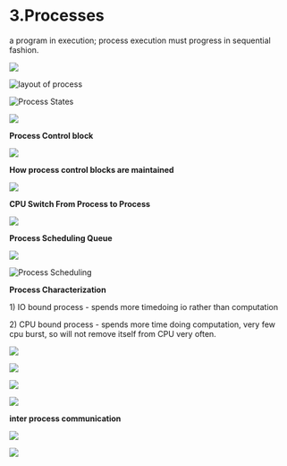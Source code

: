 # 3.Processes

a program in execution; process execution must progress in sequential fashion.

![](../.gitbook/assets/image%20%2855%29.png)

![layout of process](../.gitbook/assets/image%20%28119%29.png)



![Process States](../.gitbook/assets/image%20%2879%29.png)

![](../.gitbook/assets/image%20%28135%29.png)



**Process Control block** 

![](../.gitbook/assets/image%20%2871%29.png)



**How process control blocks are maintained** 

![](../.gitbook/assets/image%20%284%29.png)

**CPU Switch From Process to Process**

![](../.gitbook/assets/image%20%2891%29.png)

**Process Scheduling Queue**

![](../.gitbook/assets/image%20%2848%29.png)

![Process Scheduling](../.gitbook/assets/image%20%2882%29.png)

**Process Characterization** 

1\) IO bound process - spends more timedoing io rather than computation 

2\) CPU bound process - spends more time doing computation, very few cpu burst, so will not remove itself from CPU very often.



![](../.gitbook/assets/image%20%2858%29.png)

![](../.gitbook/assets/image%20%2888%29.png)



![](../.gitbook/assets/image%20%2847%29.png)

![](../.gitbook/assets/image%20%28123%29.png)

**inter process communication** 

![](../.gitbook/assets/image%20%2898%29.png)

![](../.gitbook/assets/image%20%2867%29.png)









